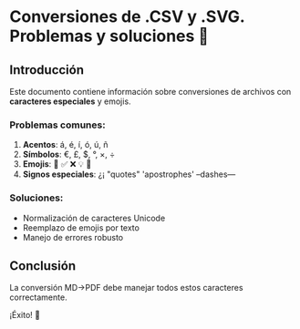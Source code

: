 # Conversiones de .CSV y .SVG. Problemas y soluciones 🚀

## Introducción

Este documento contiene información sobre conversiones de archivos con **caracteres especiales** y emojis.

### Problemas comunes:

1. **Acentos**: á, é, í, ó, ú, ñ
2. **Símbolos**: €, £, $, °, ×, ÷
3. **Emojis**: 🎉 ✅ ❌ 💡 📄
4. **Signos especiales**: ¿¡ "quotes" 'apostrophes' –dashes—

### Soluciones:

- Normalización de caracteres Unicode
- Reemplazo de emojis por texto
- Manejo de errores robusto

## Conclusión

La conversión MD→PDF debe manejar todos estos caracteres correctamente.

¡Éxito! 🌟
